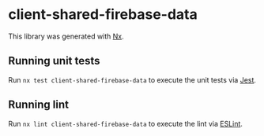 # client-shared-firebase-data

This library was generated with [Nx](https://nx.dev).

## Running unit tests

Run `nx test client-shared-firebase-data` to execute the unit tests via [Jest](https://jestjs.io).

## Running lint

Run `nx lint client-shared-firebase-data` to execute the lint via [ESLint](https://eslint.org/).
